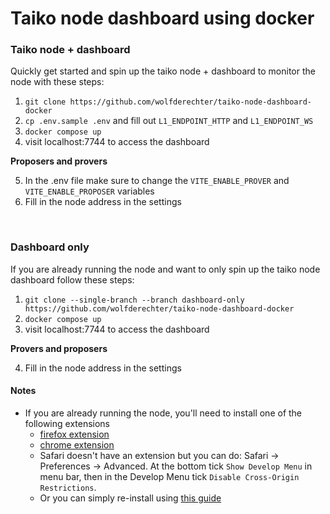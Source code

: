 # Taiko node dashboard using docker

### Taiko node + dashboard

Quickly get started and spin up the taiko node + dashboard to monitor the node with these steps:

1. `git clone https://github.com/wolfderechter/taiko-node-dashboard-docker`
2. `cp .env.sample .env` and fill out `L1_ENDPOINT_HTTP` and `L1_ENDPOINT_WS`
3. `docker compose up`
4. visit localhost:7744 to access the dashboard

**Proposers and provers**

5. In the .env file make sure to change the `VITE_ENABLE_PROVER` and `VITE_ENABLE_PROPOSER` variables
6. Fill in the node address in the settings

<br/>

### Dashboard only

If you are already running the node and want to only spin up the taiko node dashboard follow these steps:

1. `git clone --single-branch --branch dashboard-only https://github.com/wolfderechter/taiko-node-dashboard-docker`
2. `docker compose up`
3. visit localhost:7744 to access the dashboard

**Provers and proposers**

4. Fill in the node address in the settings

#### Notes

- If you are already running the node, you'll need to install one of the following extensions
    - [firefox extension](https://addons.mozilla.org/en-US/firefox/addon/cors-everywhere/)
    - [chrome extension](https://chrome.google.com/webstore/detail/allow-cors-access-control/lhobafahddgcelffkeicbaginigeejlf)
    - Safari doesn't have an extension but you can do: Safari -> Preferences -> Advanced.
    At the bottom tick `Show Develop Menu` in menu bar, then in the Develop Menu tick `Disable Cross-Origin Restrictions`.
    - Or you can simply re-install using [this guide](https://github.com/wolfderechter/taiko-node-dashboard-docker#taiko-node--dashboard)
